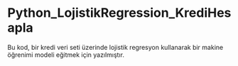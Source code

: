 # Python_LojistikRegression_KrediHesapla
Bu kod, bir kredi veri seti üzerinde lojistik regresyon kullanarak bir makine öğrenimi modeli eğitmek için yazılmıştır. 
